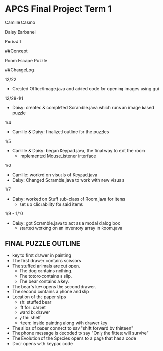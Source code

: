 APCS Final Project Term 1
===

Camille Casino

Daisy Barbanel

Period 1

##Concept

Room Escape Puzzle

##ChangeLog

12/22
- Created Office/Image.java and added code for opening images using gui

12/28-1/1
- Daisy: created & completed Scramble.java which runs an image based puzzle

1/4
- Camille & Daisy: finalized outline for the puzzles

1/5
- Camille & Daisy: began Keypad.java, the final way to exit the room
  - implemented MouseListener interface

1/6
- Camille: worked on visuals of Keypad.java
- Daisy: Changed Scramble.java to work with new visuals

1/7
- Daisy: worked on Stuff sub-class of Room.java for items
  - set up clickability for said items

1/9 - 1/10
- Daisy: got Scramble.java to act as a modal dialog box
  - started working on an inventory array in Room.java

## FINAL PUZZLE OUTLINE

- key to first drawer in painting
- The first drawer contains scissors
- The stuffed animals are cut open.
  - The dog contains nothing.
  - The totoro contains a slip.
  - The bear contains a key.
- The bear's key opens the second drawer.
- The second contains a phone and slip
- Location of the paper slips
  - sh: stuffed bear
  - ift for: carpet
  - ward b: drawer
  - y thi: shelf
  - rteen: inside painting along with drawer key
- The slips of paper connect to say "shift forward by thirteen"
- The phone message is decoded to say "Only the fittest will survive"
- The Evolution of the Species opens to a page that has a code
- Door opens with keypad code
